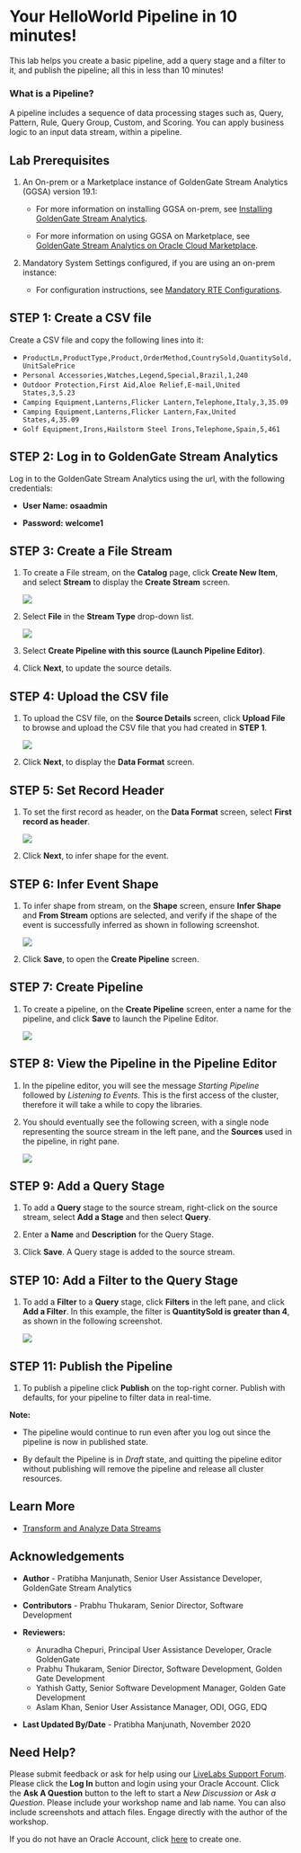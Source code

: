 
# Your HelloWorld Pipeline in 10 minutes!

This lab helps you create a basic pipeline, add a query stage and a filter to it, and publish the pipeline; all this in less than 10 minutes!

### **What is a Pipeline?**

A pipeline includes a sequence of data processing stages such as, Query, Pattern, Rule, Query Group, Custom, and Scoring. You can apply business logic to an input data stream, within a pipeline.

## **Lab Prerequisites**

1. An On-prem or a Marketplace instance of GoldenGate Stream Analytics (GGSA) version 19.1:

    * For more information on installing GGSA on-prem, see [Installing GoldenGate Stream Analytics](https://docs.oracle.com/en/middleware/fusion-middleware/osa/19.1/install/how-install-goldengate-stream-analytics.html#GUID-13BC895D-6AD1-4398-98E2-B5BE5B14D26B).

    * For more information on using GGSA on Marketplace, see [GoldenGate Stream Analytics on Oracle Cloud Marketplace](https://docs.oracle.com/en/middleware/fusion-middleware/osa/19.1/osamp/getting-started-goldengate-stream-analytics-oci.html#GUID-B488861E-1C43-4177-A1F8-40F8E44754AD).

2. Mandatory System Settings configured, if you are using an on-prem instance:

    * For configuration instructions, see [Mandatory RTE Configurations](https://docs.oracle.com/en/middleware/fusion-middleware/osa/19.1/using/configuring-runtime-environment.html#GUID-EB33DDFD-7444-434D-8944-059564A453FD).


## **STEP 1:** Create a CSV file

Create a CSV file and copy the following lines into it:

* `ProductLn,ProductType,Product,OrderMethod,CountrySold,QuantitySold,UnitSalePrice`
* `Personal Accessories,Watches,Legend,Special,Brazil,1,240`
* `Outdoor Protection,First Aid,Aloe Relief,E-mail,United States,3,5.23`
* `Camping Equipment,Lanterns,Flicker Lantern,Telephone,Italy,3,35.09`
* `Camping Equipment,Lanterns,Flicker Lantern,Fax,United States,4,35.09`
* `Golf Equipment,Irons,Hailstorm Steel Irons,Telephone,Spain,5,461`


## **STEP 2:** Log in to GoldenGate Stream Analytics

Log in to the GoldenGate Stream Analytics using the url, with the following credentials:

* **User Name:** **osaadmin**

* **Password:** **welcome1**

## **STEP 3:** Create a File Stream

1. To create a File stream, on the **Catalog** page, click **Create New Item**, and select **Stream** to display the **Create Stream** screen.

   ![](./images/CreateStream.png "")

2. Select **File** in the **Stream Type** drop-down list.

   ![](./images/CreateStream2.png "")

3. Select **Create Pipeline with this source (Launch Pipeline Editor)**.

4. Click **Next**, to update the source details.

## **STEP 4:** Upload the CSV file

1. To upload the CSV file, on the **Source Details** screen, click **Upload File** to browse and upload the CSV file that you had created in **STEP 1**.

   ![](./images/fileupload.png "")

2. Click **Next**, to display the **Data Format** screen.

## **STEP 5:** Set Record Header

1. To set the first record as header, on the **Data Format** screen, select **First record as header**.

   ![](./images/filerecasfrmt.png "")

2. Click **Next**, to infer shape for the event.

## **STEP 6:** Infer Event Shape

1. To infer shape from stream, on the **Shape** screen, ensure **Infer Shape** and **From Stream** options are selected, and verify if the shape of the event is successfully inferred as shown in following screenshot.

   ![](./images/shape.png "")

2. Click **Save**, to open the **Create Pipeline** screen.

## **STEP 7:** Create Pipeline

1. To create a pipeline, on the **Create Pipeline** screen, enter a name for the pipeline, and click **Save** to launch the Pipeline Editor.

   ![](./images/createpplne.png "")


## **STEP 8:** View the Pipeline in the Pipeline Editor

1. In the pipeline editor, you will see the message *Starting Pipeline* followed by *Listening to Events*. This is the first access of the cluster, therefore it will take a while to copy the libraries.

2. You should eventually see the following screen, with a single node representing the source stream in the left pane, and the **Sources** used in the pipeline, in right pane.

   ![](./images/pplneditor.png "")

## **STEP 9:** Add a Query Stage

1. To add a **Query** stage to the source stream, right-click on the source stream, select **Add a Stage** and then select **Query**.

2. Enter a **Name** and **Description** for the Query Stage.

3. Click **Save**. A Query stage is added to the source stream.

## **STEP 10:** Add a Filter to the Query Stage

1. To add a **Filter** to a **Query** stage, click **Filters** in the left pane, and click **Add a Filter**. In this example, the filter is **QuantitySold is greater than 4**, as shown in the following screenshot.

   ![](./images/addquery.png "")

## **STEP 11:** Publish the Pipeline

1. To publish a pipeline click **Publish** on the top-right corner. Publish with defaults, for your pipeline to filter data in real-time.

**Note:**

* The pipeline would continue to run even after you log out since the pipeline is now in published state.

* By default the Pipeline is in *Draft* state, and quitting the pipeline editor without publishing will remove the pipeline and release all cluster resources.


## Learn More

* [Transform and Analyze Data Streams](https://docs.oracle.com/en/middleware/fusion-middleware/osa/19.1/using/creating-pipeline-transform-and-analyze-data-streams.html#GUID-9DB9B57A-1095-4557-ACB9-816A696EB121)

## Acknowledgements
* **Author** - Pratibha Manjunath, Senior User Assistance Developer, GoldenGate Stream Analytics
* **Contributors** - Prabhu Thukaram, Senior Director, Software Development
* **Reviewers:**
    * Anuradha Chepuri, Principal User Assistance Developer, Oracle GoldenGate
    * Prabhu Thukaram, Senior Director, Software Development, Golden Gate Development
    * Yathish Gatty, Senior Software Development Manager, Golden Gate Development
    * Aslam Khan, Senior User Assistance Manager, ODI, OGG, EDQ

* **Last Updated By/Date** - Pratibha Manjunath, November 2020

## Need Help?
Please submit feedback or ask for help using our [LiveLabs Support Forum](https://community.oracle.com/tech/developers/categories/livelabsdiscussions). Please click the **Log In** button and login using your Oracle Account. Click the **Ask A Question** button to the left to start a *New Discussion* or *Ask a Question*.  Please include your workshop name and lab name.  You can also include screenshots and attach files.  Engage directly with the author of the workshop.

If you do not have an Oracle Account, click [here](https://profile.oracle.com/myprofile/account/create-account.jspx) to create one.
